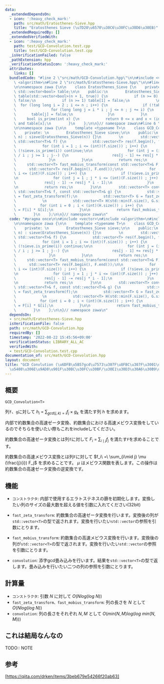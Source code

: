 ```yaml
---
data:
  _extendedDependsOn:
  - icon: ':heavy_check_mark:'
    path: src/math/Eratosthenes-Sieve.hpp
    title: "Eratosthenes Sieve (\u7D20\u6570\u30C6\u30FC\u30D6\u30EB)"
  _extendedRequiredBy: []
  _extendedVerifiedWith:
  - icon: ':heavy_check_mark:'
    path: test/GCD-Convolution.test.cpp
    title: test/GCD-Convolution.test.cpp
  _isVerificationFailed: false
  _pathExtension: hpp
  _verificationStatusIcon: ':heavy_check_mark:'
  attributes:
    links: []
  bundledCode: "#line 2 \"src/math/GCD-Convolution.hpp\"\n\n#include <vector>\n#include\
    \ <algorithm>\n#line 2 \"src/math/Eratosthenes-Sieve.hpp\"\n\n#line 4 \"src/math/Eratosthenes-Sieve.hpp\"\
    \n\nnamespace zawa {\n\n    class Eratosthenes_Sieve {\n    private:\n       \
    \ std::vector<bool> table;\n\n    public:\n        Eratosthenes_Sieve(int n) :\
    \ table(std::vector<bool>(n + 1, true)) {\n            if (n >= 0) table[0] =\
    \ false;\n            if (n >= 1) table[1] = false;\n            \n          \
    \  for (long long i = 2 ; i <= n ; i++) {\n                if (!table[i]) continue;\n\
    \                for (long long j = i * i ; j <= n ; j += i) {\n             \
    \       table[j] = false;\n                }\n            }\n        }\n\n   \
    \     bool is_prime(int x) {\n            return 0 <= x and x < (int)table.size()\
    \ and table[x];\n        }\n    };\n\n}// namespace zawa\n#line 6 \"src/math/GCD-Convolution.hpp\"\
    \n\nnamespace zawa {\n\n    template <typename T>\n    class GCD_Convolution {\n\
    \    private: \n        Eratosthenes_Sieve sieve;\n\n    public:\n        GCD_Convolution(int\
    \ n) : sieve(Eratosthenes_Sieve(n)) {}\n        \n        std::vector<T> fast_zeta_transform(const\
    \ std::vector<T>& f) {\n            std::vector<T> res(f.begin(), f.end());\n\n\
    \            for (int i = 1 ; i <= (int)(f.size()) ; i++) {\n                if\
    \ (!sieve.is_prime(i)) continue;\n\n                for (int j = (int)res.size()\
    \ / i ; j >= 1 ; j--) {\n                    res[j - 1] += res[j * i - 1];\n \
    \               }\n            }\n\n            return res;\n        }\n\n   \
    \     std::vector<T> fast_mobius_transform(const std::vector<T>& F) {\n      \
    \      std::vector<T> res(F.begin(), F.end());\n\n            for (int i = 1 ;\
    \ i <= (int)(F.size()) ; i++) {\n                if (!sieve.is_prime(i)) continue;\n\
    \n                for (int j = 1 ; j * i <= (int)(F.size()) ; j++) {\n       \
    \             res[j - 1] -= res[j * i - 1];\n                }\n            }\n\
    \n            return res;\n        }\n\n        std::vector<T> convolution(const\
    \ std::vector<T>& f, const std::vector<T>& g) {\n            std::vector<T> F\
    \ = fast_zeta_transform(f);\n            std::vector<T> G = fast_zeta_transform(g);\n\
    \            \n            std::vector<T> H(std::min(F.size(), G.size()));\n \
    \           for (int i = 0 ; i < (int)(H.size()) ; i++) {\n                H[i]\
    \ = F[i] * G[i];\n            }\n\n            return fast_mobius_transform(H);\n\
    \        }\n    };\n\n}// namespace zawa\n"
  code: "#pragma once\n\n#include <vector>\n#include <algorithm>\n#include \"Eratosthenes-Sieve.hpp\"\
    \n\nnamespace zawa {\n\n    template <typename T>\n    class GCD_Convolution {\n\
    \    private: \n        Eratosthenes_Sieve sieve;\n\n    public:\n        GCD_Convolution(int\
    \ n) : sieve(Eratosthenes_Sieve(n)) {}\n        \n        std::vector<T> fast_zeta_transform(const\
    \ std::vector<T>& f) {\n            std::vector<T> res(f.begin(), f.end());\n\n\
    \            for (int i = 1 ; i <= (int)(f.size()) ; i++) {\n                if\
    \ (!sieve.is_prime(i)) continue;\n\n                for (int j = (int)res.size()\
    \ / i ; j >= 1 ; j--) {\n                    res[j - 1] += res[j * i - 1];\n \
    \               }\n            }\n\n            return res;\n        }\n\n   \
    \     std::vector<T> fast_mobius_transform(const std::vector<T>& F) {\n      \
    \      std::vector<T> res(F.begin(), F.end());\n\n            for (int i = 1 ;\
    \ i <= (int)(F.size()) ; i++) {\n                if (!sieve.is_prime(i)) continue;\n\
    \n                for (int j = 1 ; j * i <= (int)(F.size()) ; j++) {\n       \
    \             res[j - 1] -= res[j * i - 1];\n                }\n            }\n\
    \n            return res;\n        }\n\n        std::vector<T> convolution(const\
    \ std::vector<T>& f, const std::vector<T>& g) {\n            std::vector<T> F\
    \ = fast_zeta_transform(f);\n            std::vector<T> G = fast_zeta_transform(g);\n\
    \            \n            std::vector<T> H(std::min(F.size(), G.size()));\n \
    \           for (int i = 0 ; i < (int)(H.size()) ; i++) {\n                H[i]\
    \ = F[i] * G[i];\n            }\n\n            return fast_mobius_transform(H);\n\
    \        }\n    };\n\n}// namespace zawa\n"
  dependsOn:
  - src/math/Eratosthenes-Sieve.hpp
  isVerificationFile: false
  path: src/math/GCD-Convolution.hpp
  requiredBy: []
  timestamp: '2022-08-22 15:45:56+09:00'
  verificationStatus: LIBRARY_ALL_AC
  verifiedWith:
  - test/GCD-Convolution.test.cpp
documentation_of: src/math/GCD-Convolution.hpp
layout: document
title: "GCD Convlution (\u6DFB\u5B57gcd\u7573\u307F\u8FBC\u307F\u3001\u7D04\u6570\u96C6\
  \u5408\u306E\u9AD8\u901F\u30BC\u30FC\u30BF/\u30E1\u30D3\u30A6\u30B9\u5909\u63DB)"
---
```


## 概要
```
GCD_Convolution<T>
```

列`f`、`g`に対して $\displaystyle h_i\ =\ \sum_{gcd(j, k)=i} f_j\times g_k$ を満たす列 $h$ を求めます。

内部で約数集合の高速ゼータ変換、約数集合における高速メビウス変換をしているのでそちらを使いたい際もこれをincludeしてください。

約数集合の高速ゼータ変換とは列`f`に対して $\displaystyle F_i\ =\ \sum_{i\mid j} f_j$ を満たす`F`を求めることです。

約数集合の高速メビウス変換とは列`F`に対して $f_i\ =\ \sum_{i\mid j} \mu (\frac{j}{i}) F_j$ を求めることです。 $\mu$ はメビウス関数を表します。この操作は約数集合の高速ゼータ変換の逆変換です。


## 機能

- `コンストラクタ`: 内部で使用するエラトステネスの篩を初期化します。変換したい列のサイズの最大数を超える値を引数に入れてください(32bit)

- `fast_zeta_transform`: 約数集合の高速ゼータ変換を行います。変換後の列が`std::vector<T>`の型で返されます。変換を行いたい`std::vector`の参照を引数にとります。

- `fast_mobius_transform`: 約数集合の高速メビウス変換を行います。変換後の列が`std::vector<T>`の型で返されます。変換を行いたい`std::vector`の参照を引数にとります。

- `convolution`: 添字gcd畳み込みを行います。結果を`std::vector<T>`の型で返します。畳み込みを行いたい二つの列の参照を引数にとります。

## 計算量

- `コンストラクタ`: 引数 $N$ に対して $O(N log(log\ N))$
- `fast_zeta_transform、fast_mobius_transform`: 列の長さを $N$ として $O(Nlog(log\ N))$
- `convolution`: 列の長さをそれぞれ $N, M$ として $O(min(N, M) log (log\ min(N, M)))$

## これは結局なんなの
TODO:: NOTE


## 参考
[https://qiita.com/drken/items/3beb679e54266f20ab63]
